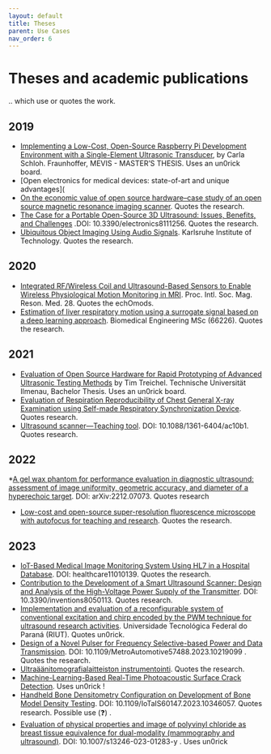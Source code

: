 ```yaml
---
layout: default
title: Theses
parent: Use Cases
nav_order: 6
---
```


# Theses and academic publications

.. which use or quotes the work.

## 2019

* [Implementing a Low-Cost, Open-Source Raspberry Pi Development Environment with a Single-Element Ultrasonic Transducer](https://github.com/kelu124/echomods/raw/master/include/community/Carla/MastersThesis_CS_Dec2019.pdf), by Carla Schloh. Fraunhoffer, MEVIS - MASTER’S THESIS. Uses an un0rick board.
* [Open electronics for medical devices: state-of-art and unique advantages](
* [On the economic value of open source hardware–case study of an open source magnetic resonance imaging scanner](https://openhardware.metajnl.com/articles/10.5334/joh.14). Quotes the research.
* [The Case for a Portable Open-Source 3D Ultrasound: Issues, Benefits, and Challenges](https://www.mdpi.com/2079-9292/8/11/1256) .DOI: 10.3390/electronics8111256. Quotes the research.
* [Ubiquitous Object Imaging Using Audio Signals](https://scholar.archive.org/work/gpon3mg7rzdepds3atd76wmcea/access/wayback/https://publikationen.bibliothek.kit.edu/1000117525/61981138#page=51). Karlsruhe Institute of Technology. Quotes the research.


## 2020

* [Integrated RF/Wireless Coil and Ultrasound-Based Sensors to Enable Wireless Physiological Motion Monitoring in MRI](https://cds.ismrm.org/protected/20MProceedings/PDFfiles/1282.html). Proc. Intl. Soc. Mag. Reson. Med. 28. Quotes the echOmods.
* [Estimation of liver respiratory motion using a surrogate signal based on a deep learning approach](http://essay.utwente.nl/80478/). Biomedical Engineering MSc (66226). Quotes the research.

## 2021

* [Evaluation of Open Source Hardware for Rapid Prototyping of Advanced Ultrasonic Testing Methods](https://github.com/kelu124/echomods/raw/master/include/community/Tim/bachelor_thesis.pdf) by Tim Treichel. Technische Universität Ilmenau, Bachelor Thesis. Uses an un0rick board. 
* [Evaluation of Respiration Reproducibility of Chest General X-ray Examination using Self-made Respiratory Synchronization Device](https://koreascience.kr/article/JAKO202102153781201.page). Quotes research.
* [Ultrasound scanner—Teaching tool](https://iopscience.iop.org/article/10.1088/1361-6404/ac10b1/meta). DOI: 10.1088/1361-6404/ac10b1. Quotes research.

## 2022

*[A gel wax phantom for performance evaluation in diagnostic ultrasound: assessment of image uniformity, geometric accuracy, and diameter of a hyperechoic target](https://arxiv.org/pdf/2212.07073.pdf). DOI: 	arXiv:2212.07073. Quotes research
* [Low-cost and open-source super-resolution fluorescence microscope with autofocus for teaching and research](https://www.biorxiv.org/content/10.1101/2022.02.22.481481v1.abstract). Quotes the research.

## 2023
* [IoT-Based Medical Image Monitoring System Using HL7 in a Hospital Database](https://www.mdpi.com/2227-9032/11/1/139). DOI: healthcare11010139. Quotes the research.
* [Contribution to the Development of a Smart Ultrasound Scanner: Design and Analysis of the High-Voltage Power Supply of the Transmitter](https://www.mdpi.com/2411-5134/8/5/113). DOI: 10.3390/inventions8050113. Quotes research.
* [Implementation and evaluation of a reconfigurable system of conventional excitation and chirp encoded by the PWM technique for ultrasound research activities](http://riut.utfpr.edu.br/jspui/handle/1/32941). Universidade Tecnológica Federal do Paraná (RIUT). Quotes un0rick.
* [Design of a Novel Pulser for Frequency Selective-based Power and Data Transmission](https://cris.unibo.it/retrieve/handle/11585/950592/cebf417e-7317-4f30-b6e0-b52aa12489f4/Metro2023_postprint.pdf). DOI: 10.1109/MetroAutomotive57488.2023.10219099 . Quotes the research.
* [Ultraäänitomografialaitteiston instrumentointi](https://erepo.uef.fi/bitstream/handle/123456789/30401/urn_nbn_fi_uef-20231044.pdf?sequence=1). Quotes the research.
* [Machine-Learning-Based Real-Time Photoacoustic Surface Crack Detection](https://www.mdpi.com/2673-4591/56/1/92). Uses un0rick !
* [Handheld Bone Densitometry Configuration on Development of Bone Model Density Testing](https://ieeexplore.ieee.org/abstract/document/10346057). DOI: 10.1109/IoTaIS60147.2023.10346057. Quotes research. Possible use (❓) .
* [Evaluation of physical properties and image of polyvinyl chloride as breast tissue equivalence for dual-modality (mammography and ultrasound)](https://link.springer.com/article/10.1007/s13246-023-01283-y). DOI: 10.1007/s13246-023-01283-y . Uses un0rick
